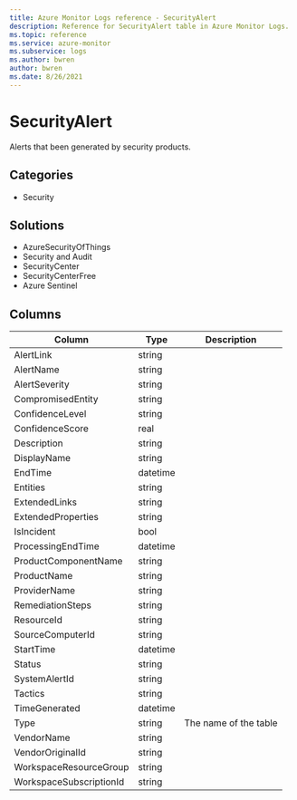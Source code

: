 ```yaml
---
title: Azure Monitor Logs reference - SecurityAlert
description: Reference for SecurityAlert table in Azure Monitor Logs.
ms.topic: reference
ms.service: azure-monitor
ms.subservice: logs
ms.author: bwren
author: bwren
ms.date: 8/26/2021
---
```


# SecurityAlert

 Alerts that been generated by security products.

## Categories

- Security
## Solutions

- AzureSecurityOfThings
- Security and Audit
- SecurityCenter
- SecurityCenterFree
- Azure Sentinel




## Columns

|Column|Type|Description|
|---|---|---|
|AlertLink|string||
|AlertName|string||
|AlertSeverity|string||
|CompromisedEntity|string||
|ConfidenceLevel|string||
|ConfidenceScore|real||
|Description|string||
|DisplayName|string||
|EndTime|datetime||
|Entities|string||
|ExtendedLinks|string||
|ExtendedProperties|string||
|IsIncident|bool||
|ProcessingEndTime|datetime||
|ProductComponentName|string||
|ProductName|string||
|ProviderName|string||
|RemediationSteps|string||
|ResourceId|string||
|SourceComputerId|string||
|StartTime|datetime||
|Status|string||
|SystemAlertId|string||
|Tactics|string||
|TimeGenerated|datetime||
|Type|string|The name of the table|
|VendorName|string||
|VendorOriginalId|string||
|WorkspaceResourceGroup|string||
|WorkspaceSubscriptionId|string||
